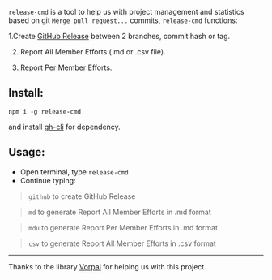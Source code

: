 `release-cmd` is a tool to help us with project management and statistics based on git `Merge pull request...`
commits, `release-cmd` functions:

1.Create [GitHub Release](https://docs.github.com/en/repositories/releasing-projects-on-github/managing-releases-in-a-repository)
between 2 branches, commit hash or tag.

2. Report All Member Efforts (.md or .csv file).

3. Report Per Member Efforts.

## Install:

`npm i -g release-cmd`

and install [gh-cli](https://cli.github.com/) for dependency.

## Usage:

- Open terminal, type `release-cmd`
- Continue typing:

> `github` to create GitHub Release

> `md` to generate Report All Member Efforts in .md format

> `mdu` to generate Report Per Member Efforts in .md format

> `csv` to generate Report All Member Efforts in .csv format

---

Thanks to the library [Vorpal](https://github.com/dthree/vorpal) for helping us with this project.

